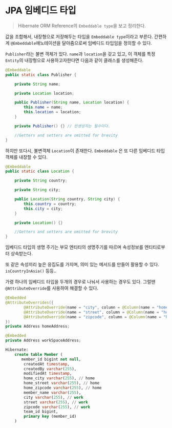 # JPA 임베디드 타입

> Hibernate ORM Reference의 ```Embeddable type```을 보고 정리한다.

값을 조합해서, 내장형으로 저장해두는 타입을 ```Embeddable type```이라고 부른다. 간편하게 ```@Embeddable```애노테이션을 달아줌으로써 임베디드 타입임을 정의할 수 있다.

```Publisher```라는 불변 객체가 있다. ```name```과 ```location```을 갖고 있고,  이 객체를 특정 ```Entity```의 내장형으로 사용하고자한다면 다음과 같이 클래스를 생성해준다.

```java
@Embeddable
public static class Publisher {

	private String name;

	private Location location;

	public Publisher(String name, Location location) {
		this.name = name;
		this.location = location;
	}

	private Publisher() {} // 빈생성자는 필수이다.

	//Getters and setters are omitted for brevity
}

```

하지만 또다시, 불변객체 ```Location```이 존재한다. ```Embeddable``` 은 또 다른 임베디드 타입 객체를 내장할 수 있다.

```java
@Embeddable
public static class Location {

	private String country;

	private String city;

	public Location(String country, String city) {
		this.country = country;
		this.city = city;
	}

	private Location() {}

	//Getters and setters are omitted for brevity
}
```

임베디드 타입의 생명 주기는 부모 엔티티의 생명주기를 따르며 속성정보를 엔티티로부터 상속받는다.

또 같은 속성끼리 높은 응집도를 가지며, 의미 있는 메서드를 만들어 활용할 수 있다.  ```isCountryInAsia()``` 등등..



가령 하나의 임베디드 타입을 두개의 경우로 나눠서 사용하는 경우도 있다.
그럴땐 ```@AttributeOverride```를 사용하여 해결할 수 있다.

```java
@Embedded
@AttributeOverrides({
        @AttributeOverride(name = "city", column = @Column(name = "home_city")),
        @AttributeOverride(name = "street", column = @Column(name = "home_street")),
        @AttributeOverride(name = "zipcode", column = @Column(name = "home_zipcode"))
})
private Address homeAddress;

@Embedded
private Address workSpaceAddress;
```

```sql
Hibernate: 
    create table Member (
       member_id bigint not null,
        createdAt timestamp,
        createdBy varchar(255),
        modifiedAt timestamp,
        home_city varchar(255), // home
        home_street varchar(255), // home
        home_zipcode varchar(255), // home
        member_name varchar(255),
        city varchar(255), // work
        street varchar(255), // work
        zipcode varchar(255), // work
        team_id bigint,
        primary key (member_id)
    )
```
